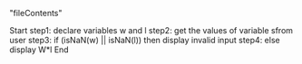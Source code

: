 "fileContents"

Start
step1: declare variables w and l
step2: get the values of variable sfrom user
step3: if (isNaN(w) || isNaN(l)) then display invalid input
step4: else display W*l
End